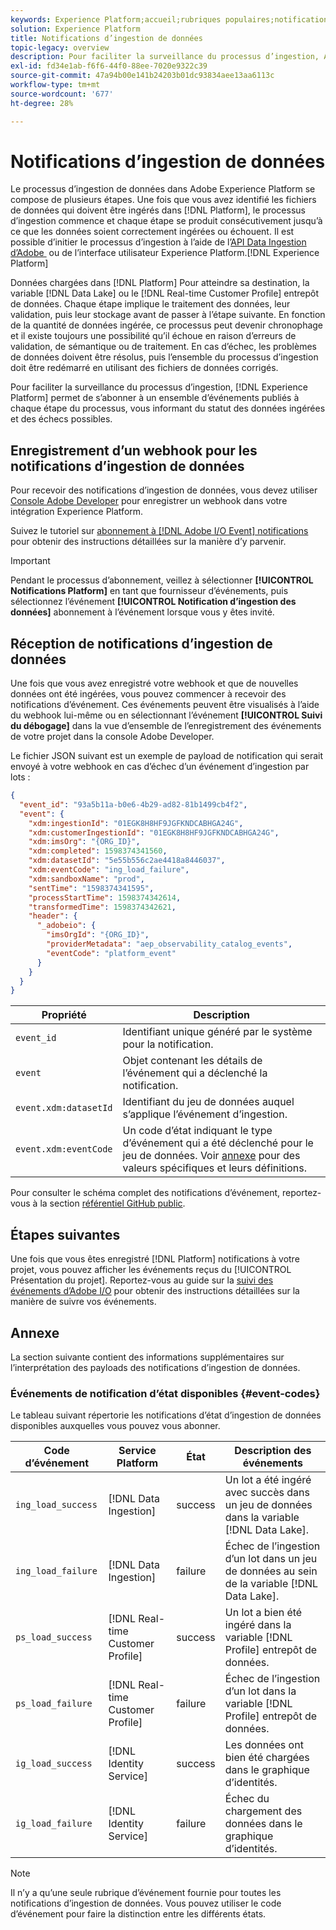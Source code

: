 ```yaml
---
keywords: Experience Platform;accueil;rubriques populaires;notifications d’ingestion de données;notifications;événements d’abonnement;événements d’état d’ingestion de données;événements d’état;abonner;notifications d’état;
solution: Experience Platform
title: Notifications d’ingestion de données
topic-legacy: overview
description: Pour faciliter la surveillance du processus d’ingestion, Adobe Experience Platform permet de s’abonner à un ensemble d’événements publiés par chaque étape du processus, vous informant de l’état des données ingérées et des échecs possibles.
exl-id: fd34e1ab-f6f6-44f0-88ee-7020e9322c39
source-git-commit: 47a94b00e141b24203b01dc93834aee13aa6113c
workflow-type: tm+mt
source-wordcount: '677'
ht-degree: 28%

---
```


# Notifications d’ingestion de données

Le processus d’ingestion de données dans Adobe Experience Platform se compose de plusieurs étapes. Une fois que vous avez identifié les fichiers de données qui doivent être ingérés dans [!DNL Platform], le processus d’ingestion commence et chaque étape se produit consécutivement jusqu’à ce que les données soient correctement ingérées ou échouent. Il est possible d’initier le processus d’ingestion à l’aide de l’[API Data Ingestion d’Adobe ](https://www.adobe.io/experience-platform-apis/references/data-ingestion/) ou de l’interface utilisateur Experience Platform.[!DNL Experience Platform]

Données chargées dans [!DNL Platform] Pour atteindre sa destination, la variable [!DNL Data Lake] ou le [!DNL Real-time Customer Profile] entrepôt de données. Chaque étape implique le traitement des données, leur validation, puis leur stockage avant de passer à l’étape suivante. En fonction de la quantité de données ingérée, ce processus peut devenir chronophage et il existe toujours une possibilité qu’il échoue en raison d’erreurs de validation, de sémantique ou de traitement. En cas d’échec, les problèmes de données doivent être résolus, puis l’ensemble du processus d’ingestion doit être redémarré en utilisant des fichiers de données corrigés.

Pour faciliter la surveillance du processus d’ingestion, [!DNL Experience Platform] permet de s’abonner à un ensemble d’événements publiés à chaque étape du processus, vous informant du statut des données ingérées et des échecs possibles.

## Enregistrement d’un webhook pour les notifications d’ingestion de données

Pour recevoir des notifications d’ingestion de données, vous devez utiliser [Console Adobe Developer](https://www.adobe.com/go/devs_console_ui) pour enregistrer un webhook dans votre intégration Experience Platform.

Suivez le tutoriel sur [abonnement à [!DNL Adobe I/O Event] notifications](../../observability/alerts/subscribe.md) pour obtenir des instructions détaillées sur la manière d’y parvenir.

>[!IMPORTANT]
>
>Pendant le processus d’abonnement, veillez à sélectionner **[!UICONTROL Notifications Platform]** en tant que fournisseur d’événements, puis sélectionnez l’événement **[!UICONTROL Notification d’ingestion des données]** abonnement à l’événement lorsque vous y êtes invité.

## Réception de notifications d’ingestion de données

Une fois que vous avez enregistré votre webhook et que de nouvelles données ont été ingérées, vous pouvez commencer à recevoir des notifications d’événement. Ces événements peuvent être visualisés à l’aide du webhook lui-même ou en sélectionnant l’événement **[!UICONTROL Suivi du débogage]** dans la vue d’ensemble de l’enregistrement des événements de votre projet dans la console Adobe Developer.

Le fichier JSON suivant est un exemple de payload de notification qui serait envoyé à votre webhook en cas d’échec d’un événement d’ingestion par lots :

```json
{
  "event_id": "93a5b11a-b0e6-4b29-ad82-81b1499cb4f2",
  "event": {
    "xdm:ingestionId": "01EGK8H8HF9JGFKNDCABHGA24G",
    "xdm:customerIngestionId": "01EGK8H8HF9JGFKNDCABHGA24G",
    "xdm:imsOrg": "{ORG_ID}",
    "xdm:completed": 1598374341560,
    "xdm:datasetId": "5e55b556c2ae4418a8446037",
    "xdm:eventCode": "ing_load_failure",
    "xdm:sandboxName": "prod",
    "sentTime": "1598374341595",
    "processStartTime": 1598374342614,
    "transformedTime": 1598374342621,
    "header": {
      "_adobeio": {
        "imsOrgId": "{ORG_ID}",
        "providerMetadata": "aep_observability_catalog_events",
        "eventCode": "platform_event"
      }
    }
  }
}
```

| Propriété | Description |
| --- | --- |
| `event_id` | Identifiant unique généré par le système pour la notification. |
| `event` | Objet contenant les détails de l’événement qui a déclenché la notification. |
| `event.xdm:datasetId` | Identifiant du jeu de données auquel s’applique l’événement d’ingestion. |
| `event.xdm:eventCode` | Un code d’état indiquant le type d’événement qui a été déclenché pour le jeu de données. Voir [annexe](#event-codes) pour des valeurs spécifiques et leurs définitions. |

Pour consulter le schéma complet des notifications d’événement, reportez-vous à la section [référentiel GitHub public](https://github.com/adobe/xdm/blob/master/schemas/notifications/ingestion.schema.json).

## Étapes suivantes

Une fois que vous êtes enregistré [!DNL Platform] notifications à votre projet, vous pouvez afficher les événements reçus du [!UICONTROL Présentation du projet]. Reportez-vous au guide sur la [suivi des événements d’Adobe I/O](https://www.adobe.io/apis/experienceplatform/events/docs.html#!adobedocs/adobeio-events/master/support/tracing.md) pour obtenir des instructions détaillées sur la manière de suivre vos événements.

## Annexe

La section suivante contient des informations supplémentaires sur l’interprétation des payloads des notifications d’ingestion de données.

### Événements de notification d’état disponibles {#event-codes}

Le tableau suivant répertorie les notifications d’état d’ingestion de données disponibles auxquelles vous pouvez vous abonner.

| Code d’événement | Service Platform | État | Description des événements |
| --- | ---------------- | ------ | ----------------- |
| `ing_load_success` | [!DNL Data Ingestion] | success | Un lot a été ingéré avec succès dans un jeu de données dans la variable [!DNL Data Lake]. |
| `ing_load_failure` | [!DNL Data Ingestion] | failure | Échec de l’ingestion d’un lot dans un jeu de données au sein de la variable [!DNL Data Lake]. |
| `ps_load_success` | [!DNL Real-time Customer Profile] | success | Un lot a bien été ingéré dans la variable [!DNL Profile] entrepôt de données. |
| `ps_load_failure` | [!DNL Real-time Customer Profile] | failure | Échec de l’ingestion d’un lot dans la variable [!DNL Profile] entrepôt de données. |
| `ig_load_success` | [!DNL Identity Service] | success | Les données ont bien été chargées dans le graphique d’identités. |
| `ig_load_failure` | [!DNL Identity Service] | failure | Échec du chargement des données dans le graphique d’identités. |

>[!NOTE]
>
>Il n’y a qu’une seule rubrique d’événement fournie pour toutes les notifications d’ingestion de données. Vous pouvez utiliser le code d’événement pour faire la distinction entre les différents états.
